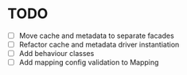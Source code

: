 # TODO

- [ ] Move cache and metadata to separate facades
- [ ] Refactor cache and metadata driver instantiation
- [ ] Add behaviour classes
- [ ] Add mapping config validation to Mapping
